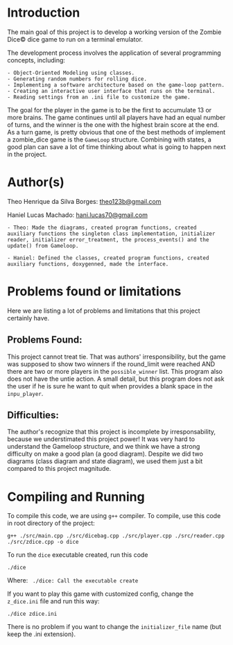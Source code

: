 # Introduction

The main goal of this project is to develop a working version of the Zombie Dice&copy; dice game to run on a terminal emulator.

The development process involves the application of several programming concepts, including:
```
- Object-Oriented Modeling using classes.
- Generating random numbers for rolling dice.
- Implementing a software architecture based on the game-loop pattern.
- Creating an interactive user interface that runs on the terminal.
- Reading settings from an .ini file to customize the game.
```

The goal for the player in the game is to be the first to accumulate 13 or more brains. The game continues until all players have had an equal number of turns, and the winner is the one with the highest brain score at the end.
As a turn game, is pretty obvious that one of the best methods of implement a zombie_dice game is the `GameLoop` structure. Combining with states, a good plan can save a lot of time thinking about what is going to happen next in the project.


# Author(s)

Theo Henrique da Silva Borges: <theo123b@gmail.com>

Haniel Lucas Machado: <hani.lucas70@gmail.com>

```
- Theo: Made the diagrams, created program functions, created auxiliary functions the singleton class implementation, initializer reader, initializer error_treatment, the process_events() and the update() from Gameloop.

- Haniel: Defined the classes, created program functions, created auxiliary functions, doxygenned, made the interface. 
```

# Problems found or limitations
Here we are listing a lot of problems and limitations that this project certainly have.

## Problems Found:
This project cannot treat tie. That was authors' irresponsibility, but the game was supposed to show two winners if the round_limit were reached AND there are two or more players in the `possible_winner` list. 
This program also does not have the untie action.
A small detail, but this program does not ask the user if he is sure he want to quit when provides a blank space in the `inpu_player`.

## Difficulties:
The author's recognize that this project is incomplete by irresponsability, because we understimated this project power! It was very hard to understand the Gameloop structure, and we think we have a strong difficulty on make a good plan (a good diagram). Despite we did two diagrams (class diagram and state diagram), we used them just a bit compared to this project magnitude.

# Compiling and Running

To compile this code, we are using `g++` compiler. To compile, use this code in root directory of the project:

```shell
g++ ./src/main.cpp ./src/dicebag.cpp ./src/player.cpp ./src/reader.cpp ./src/zdice.cpp -o dice
```
To run the `dice` executable created, run this code

```shell
./dice 
```
Where:
` ./dice: Call the executable create`

If you want to play this game with customized config, change the `z_dice.ini` file and run this way:
```shell
./dice zdice.ini
```
There is no problem if you want to change the `initializer_file` name (but keep the .ini extension).
